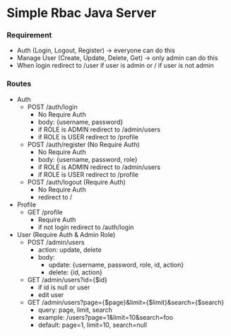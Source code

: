 # Simple Rbac Java Server

### Requirement
- Auth (Login, Logout, Register) -> everyone can do this
- Manage User (Create, Update, Delete, Get) -> only admin can do this
- When login redirect to /user if user is admin or / if user is not admin

### Routes
- Auth
    - POST /auth/login
      - No Require Auth
      - body: {username, password}
      - if ROLE is ADMIN redirect to /admin/users
      - if ROLE is USER redirect to /profile
    - POST /auth/register (No Require Auth)
        - No Require Auth
        - body: {username, password, role}
        - if ROLE is ADMIN redirect to /admin/users
        - if ROLE is USER redirect to /profile
    - POST /auth/logout (Require Auth)
        - No Require Auth
        - redirect to /
- Profile
    - GET /profile
      - Require Auth
      - if not login redirect to /auth/login
- User (Require Auth & Admin Role)
    - POST /admin/users
      - action: update, delete
      - body:
        - update: {username, password, role, id, action}
        - delete: {id, action}
    - GET /admin/users?id={$id}
        - if id is null or user 
        - edit user
    - GET /admin/users?page={$page}&limit={$limit}&search={$search}
      - query: page, limit, search
      - example: /users?page=1&limit=10&search=foo
      - default: page=1, limit=10, search=null
